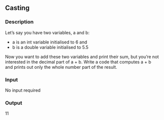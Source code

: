 ## Casting

### Description

Let’s say you have two variables, a and b:

<ul>
<li>a is an int variable initialised to 6 and</li>
<li>b is a double variable initialised to 5.5 </li>
</ul>

Now you want to add these two variables and print their sum, but you’re not interested in the decimal part of a + b. Write a code that computes a + b and prints out only the whole number part of the result.

### Input

No input required

### Output

11
